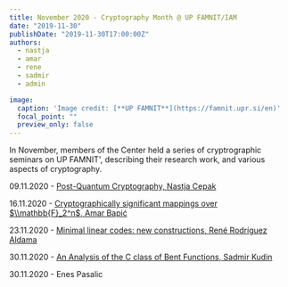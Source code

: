 ```yaml
---
title: November 2020 - Cryptography Month @ UP FAMNIT/IAM
date: "2019-11-30"
publishDate: "2019-11-30T17:00:00Z"
authors:
  - nastja
  - amar 
  - rene 
  - sadmir 
  - admin 

image:
  caption: 'Image credit: [**UP FAMNIT**](https://famnit.upr.si/en)'
  focal_point: ""
  preview_only: false
---
```


In November, members of the Center held a series of cryptrographic seminars on UP FAMNIT', describing their research work, and various aspects of cryptography.

09.11.2020 - [Post-Quantum Cryptography, Nastja Cepak](https://youtu.be/C6Pe1m7pL2c)

16.11.2020 - [Cryptographically significant mappings over $\\mathbb{F}_2^n$, Amar Bapić](https://youtu.be/V-_i7WB0jgM)

23.11.2020 - [Minimal linear codes: new constructions, René Rodríguez Aldama](https://www.youtube.com/watch?v=SMMFUPNSNpc&ab_channel=MathematicalResearchSeminarUPFAMNIT)

30.11.2020 - [An Analysis of the C class of Bent Functions, Sadmir Kudin](https://www.youtube.com/watch?v=B2wolmu7LnU&ab_channel=MathematicalResearchSeminarUPFAMNIT)

30.11.2020 - Enes Pasalic